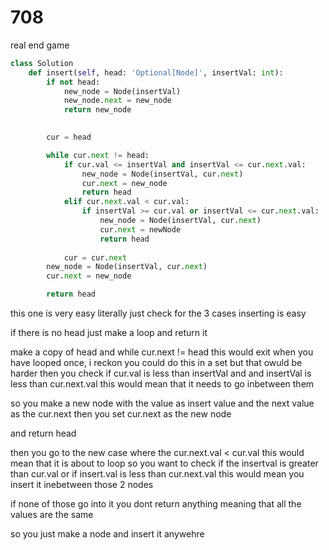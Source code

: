 # 708 

real end game 

```py
class Solution 
    def insert(self, head: 'Optional[Node]', insertVal: int):
        if not head:
            new_node = Node(insertVal)
            new_node.next = new_node
            return new_node

        
        cur = head

        while cur.next != head:
            if cur.val <= insertVal and insertVal <= cur.next.val:
                new_node = Node(insertVal, cur.next)
                cur.next = new_node
                return head
            elif cur.next.val < cur.val:
                if insertVal >= cur.val or insertVal <= cur.next.val:
                    new_node = Node(insertVal, cur.next)
                    cur.next = newNode
                    return head
            
            cur = cur.next
        new_node = Node(insertVal, cur.next)
        cur.next = new_node

        return head
```

this one is very easy literally just check for the 3 cases inserting is easy 

if there is no head just make a loop and return it 

make a copy of head
and while cur.next != head this would exit when you have looped once, i reckon you could do this in a set but that owuld be harder 
then you check if cur.val is less than insertVal and and insertVal is less than cur.next.val this would mean that it needs to go inbetween them 

so you make a new node with the value as insert value and the next value as the cur.next
then you set cur.next as the new node 

and return head 

then you go to the new case where the cur.next.val < cur.val this would mean that it is about to loop so you want to check if the insertval is greater
than cur.val or if insert.val is less than cur.next.val this would mean you insert it inebetween those 2 nodes 

if none of those go into it you dont return anything meaning that all the values are the same

so you just make a node and insert it anywehre 
